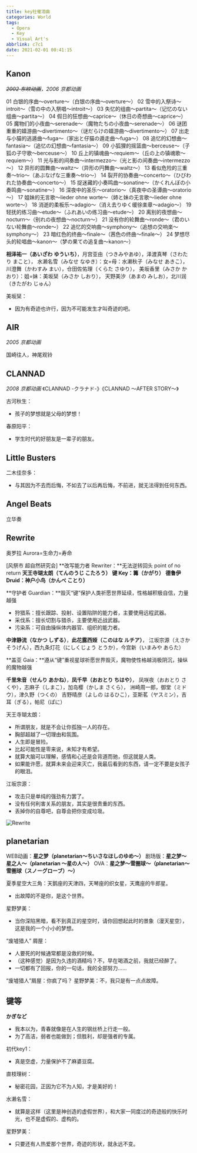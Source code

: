 ```yaml
---
title: key社催泪曲
categories: World
tags:
  - Opera
  - Key
  - Visual Art's
abbrlink: c7c1
date: 2021-02-01 00:41:15
---
```


## Kanon

*~~2002 东映动画~~，2006 京都动画*

01 白银的序曲～overture～（白银の序曲～overture～）
02 雪中的入祭诗～introit～（雪の中の入祭唱～introit～）
03 失忆的组曲～partita～（记忆のない组曲～partita～）
04 假日的狂想曲～caprice～（休日の奇想曲～caprice～）
05 魔物们的小夜曲～serenade～（魔物たちの小夜曲～serenade～）
06 谜团重重的嬉游曲～divertimento～（谜だらけの嬉游曲～divertimento～）
07 出走与小猫的逃遁曲～fuga～（家出と仔猫の遁走曲～fuga～）
08 追忆的幻想曲～fantasia～（追忆の幻想曲～fantasia～）
09 小狐狸的摇篮曲～berceuse～（子狐の子守歌～berceuse～）
10 丘上的镇魂曲～requiem～（丘の上の镇魂歌～requiem～）
11 光与影的间奏曲～intermezzo～（光と影の间奏曲～intermezzo～）
12 异形的圆舞曲～waltz～（异形の円舞曲～waltz～）
13 看似危险的三重奏～trio～（あぶなげな三重奏～trio～）
14 裂开的协奏曲～concerto～（ひびわれた协奏曲～concerto～）
15 捉迷藏的小奏鸣曲～sonatine～（かくれんぼの小奏鸣曲～sonatine～）
16 深夜中的圣乐～oratorio～（真夜中の圣谭曲～oratorio～）
17 姐妹的无言歌～lieder ohne worte～（姉と妹の无言歌～lieder ohne worte～）
18 消逝的柔板乐～adagio～（消え去りゆく缓徐楽章～adagio～）
19 轻抚的练习曲～etude～（ふれあいの练习曲～etude～）
20 离别的夜想曲～nocturn～（别れの夜想曲～nocturn～）
21 没有你的轮舞曲～ronde～（君のいない轮舞曲～ronde～）
22 追忆的交响曲～symphony～（追想の交响楽～symphony～）
23 暗红色的终曲～finale～（茜色の终曲～finale～）
24 梦想尽头的轮唱曲～kanon～（梦の果ての追复曲～kanon～）

**相泽祐一（あいざわ** **ゆういち）**，月宫亚由（つきみやあゆ），泽渡真琴（さわたり まこと），
水濑名雪（みなせ なゆき）：女=母：水濑秋子（みなせ あきこ），
川澄舞（かわすみ まい），仓田佐佑理（くらた さゆり），
美坂香里（みさか かおり）：姐=妹：美坂栞（みさか しおり），
天野美汐（あまの みしお），北川润（きたがわ じゅん）

美坂栞：
- 因为有奇迹也许行，因为不可能发生才叫奇迹的吧。

## AIR

*2005 京都动画*

国崎往人，神尾观铃

## CLANNAD

*2008 京都动画*
《CLANNAD -クラナド-》《CLANNAD ～AFTER STORY～》

古河秋生：
- 孩子的梦想就是父母的梦想！

春原阳平：
- 学生时代的好朋友是一辈子的朋友。

## Little Busters

二木佳奈多：
- 与其因为不去而后悔，不如去了以后再后悔，不前进，就无法得到任何东西。

## Angel Beats

立华奏

## Rewrite

奥罗拉 Aurora=生命力=寿命

[风祭市 超自然研究会]
**改写能力者 Rewriter：**无法逆转回头 point of no return **天王寺瑚太朗（てんのうじ こたろう）**
**键 Key：篝（かがり）**
**德鲁伊 Druid：神户小鸟（かんべ ことり）**

**守护者 Guardian：**毁灭“键”保护人类祈愿世界延续，性格越积极自信，力量越强
  - 狩猎系：擅长跟踪、投射、设置陷阱的能力者，主要使用远程武器。
  - 采伐系：擅长切割与猎杀，主要使用近战武器。
  - 污染系：可自由操纵体内器官、组织的能力者。

**中津静流（なかつ しずる）**，**此花露西娅（このはな ルチア）**，
江坂宗源（えさか そうげん），西九条灯花（にしくじょう とうか），今宫新（いまみや あらた）

**盖亚 Gaia：**遵从“键”重视星球祈愿世界毁灭，魔物使性格越消极阴沉，操纵的魔物越强

**千里朱音（せんり あかね）**，**凤千早（おおとり ちはや）**，
凤咲夜（おおとり さくや），志麻子（しまこ），加岛樱（かしま さくら），
洲崎周一郎，御堂（ミドウ），津久野（つくの）
吉野晴彦（よしの はるひこ），亚斯茗（ヤスミン），吉耳（ぎる），帕尼（ぱに）

天王寺瑚太朗：
- 所谓朋友，就是不会让你孤独一人的存在。
- 胸部超越了一切理由和氛围。
- 人生即是冒险。
- 比起可能性是零来说，未知才有希望。
- 就算大脑可以理解，感情和心还是会背道而驰，但这就是人类。
- 如果能许愿，就算未来会迎来灭亡，我最后看到的东西，请一定不要是女孩子的眼泪。

江坂宗源：
- 攻击只是单纯的强劲有力罢了。
- 没有任何利害关系的朋友，其实是很贵重的东西。
- 丢掉你的自尊吧，自尊会把你变成垃圾。

![Rewrite](https://cdn.jsdelivr.net/gh/sstian/images/blogimg/Rewrite.jpg)

## planetarian

WEB动画：**星之梦（planetarian～ちいさなほしのゆめ～）**
剧场版：**星之梦～星之人～（planetarian ～星の人～）**
OVA：**星之梦～雪圈球～（planetarian～雪圏球（スノーグローブ）～）**

夏季星空大三角：天鹅座的天津四，天琴座的织女星，天鹰座的牛郎星。

- 出故障的不是你，是这个世界。

星野梦美：
- 当你深陷黑暗，看不到真正的星空时，请你回想起此时的景象（漫天星空），这是我的一个小小的梦想。

“废墟猎人” 屑屋：
- 人要死的时候通常都是没救的时候。
- （这种感觉）是因为久违的酒精吗？不，早在喝酒之前，我就已经醉了。
- 一切都有了回报，你的一句话，我的全部努力……

“废墟猎人”屑屋：你疯了吗？
星野梦美：不，我只是有一点点故障。

## 键等

**かぎなど**

- 我本以为，青春就像是在人生的钢丝桥上行走一般。
- 为了高洁，弱者也能做到；但胜利，却是强者的专属。

初代key1：
- 真是空虚，力量保护不了麻婆豆腐。

直枝理树：
- 秘密花园，正因为它不为人知，才是美好的！

水濑名雪：
- 就算是这样（这里是神创造的虚假世界），和大家一同度过的奇迹般的快乐时光，也不是虚假的、虚构的。

星野梦美：
- 只要还有人热爱那个世界，奇迹的形状，就永远不变。
